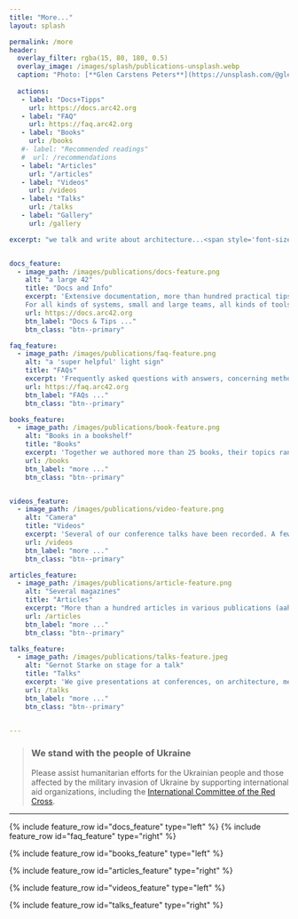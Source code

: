 ```yaml
---
title: "More..."
layout: splash

permalink: /more
header:
  overlay_filter: rgba(15, 80, 180, 0.5)
  overlay_image: /images/splash/publications-unsplash.webp 
  caption: "Photo: [**Glen Carstens Peters**](https://unsplash.com/@glenncarstenspeters)"
  
  actions: 
   - label: "Docs+Tipps"
     url: https://docs.arc42.org
   - label: "FAQ"
     url: https://faq.arc42.org
   - label: "Books"
     url: /books
   #- label: "Recommended readings"
   #  url: /recommendations
   - label: "Articles"
     url: "/articles"
   - label: "Videos"
     url: /videos  
   - label: "Talks"
     url: /talks
   - label: "Gallery"
     url: /gallery

excerpt: "we talk and write about architecture...<span style='font-size:80px;'>&#128521;</span>"


docs_feature:
  - image_path: /images/publications/docs-feature.png
    alt: "a large 42"
    title: "Docs and Info"
    excerpt: 'Extensive documentation, more than hundred practical tips for using arc42. 
    For all kinds of systems, small and large teams, all kinds of tools.'
    url: https://docs.arc42.org
    btn_label: "Docs & Tips ..."
    btn_class: "btn--primary"

faq_feature:
  - image_path: /images/publications/faq-feature.png
    alt: "a 'super helpful' light sign"
    title: "FAQs"
    excerpt: 'Frequently asked questions with answers, concerning methodical approaches, arc42-sections, agility, tools and more.'
    url: https://faq.arc42.org
    btn_label: "FAQs ..."
    btn_class: "btn--primary"

books_feature:
  - image_path: /images/publications/book-feature.png
    alt: "Books in a bookshelf"
    title: "Books"
    excerpt: 'Together we authored more than 25 books, their topics ranging from requirements engineering, business-analysis, architecture, documentation to patterns.'
    url: /books
    btn_label: "more ..."
    btn_class: "btn--primary"


videos_feature:
  - image_path: /images/publications/video-feature.png
    alt: "Camera"
    title: "Videos"
    excerpt: 'Several of our conference talks have been recorded. A few times we tried to produce videos ourselves... Since 2020, arc42 hosts its own [Youtube-channel](https://www.youtube.com/arc42-video/)... '
    url: /videos
    btn_label: "more ..."
    btn_class: "btn--primary"

articles_feature:
  - image_path: /images/publications/article-feature.png
    alt: "Several magazines"
    title: "Articles"
    excerpt: "More than a hundred articles in various publications (aah - most if that in German)."
    url: /articles
    btn_label: "more ..."
    btn_class: "btn--primary"

talks_feature:
  - image_path: /images/publications/talks-feature.jpeg
    alt: "Gernot Starke on stage for a talk"
    title: "Talks"
    excerpt: 'We give presentations at conferences, on architecture, methodology, procedures, reviews and other topics.'
    url: /talks
    btn_label: "more ..."
    btn_class: "btn--primary"


---
```


<div class="ua-background" markdown="1">

>### We stand with the people of Ukraine <span class="parent"><span class="ua-text"><i class="fas fa-heart children"></i></span><span class="ua-size children"><i class="fas fa-heart beat heart children"></i></span></span>
>
>Please assist humanitarian efforts for the Ukrainian people and those affected by the military invasion of Ukraine by supporting international aid organizations, including the [International Committee of the Red Cross](https://www.icrc.org/en).

</div>

<hr>

{% include feature_row id="docs_feature" type="left" %}
{% include feature_row id="faq_feature" type="right" %}

{% include feature_row id="books_feature" type="left" %}

{% include feature_row id="articles_feature" type="right" %}

{% include feature_row id="videos_feature" type="left" %}

{% include feature_row id="talks_feature" type="right" %}



 